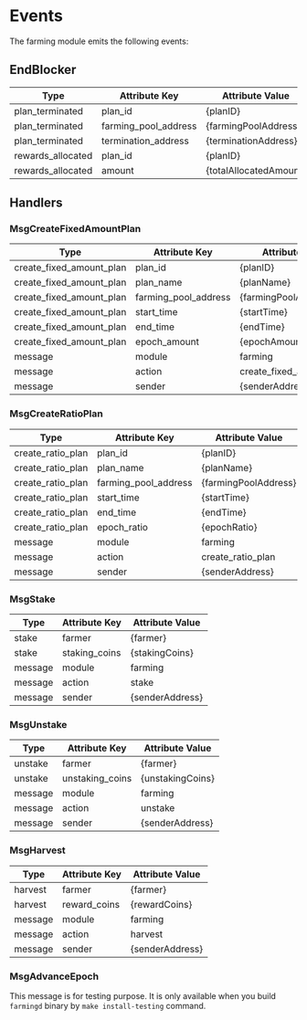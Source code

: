 <!-- order: 7 -->

# Events

The farming module emits the following events:

## EndBlocker

| Type              | Attribute Key        | Attribute Value          |
| ----------------- | -------------------- | ------------------------ |
| plan_terminated   | plan_id              | {planID}                 |
| plan_terminated   | farming_pool_address | {farmingPoolAddress}     |
| plan_terminated   | termination_address  | {terminationAddress}     |
| rewards_allocated | plan_id              | {planID}                 |
| rewards_allocated | amount               | {totalAllocatedAmount}   |

## Handlers

### MsgCreateFixedAmountPlan

| Type                      | Attribute Key         | Attribute Value          |
| ------------------------- | --------------------- | ------------------------ |
| create_fixed_amount_plan  | plan_id               | {planID}                 |
| create_fixed_amount_plan  | plan_name             | {planName}               |
| create_fixed_amount_plan  | farming_pool_address  | {farmingPoolAddress}     |
| create_fixed_amount_plan  | start_time            | {startTime}              |
| create_fixed_amount_plan  | end_time              | {endTime}                |
| create_fixed_amount_plan  | epoch_amount          | {epochAmount}            |
| message                   | module                | farming                  |
| message                   | action                | create_fixed_amount_plan |
| message                   | sender                | {senderAddress}          |

### MsgCreateRatioPlan

| Type                      | Attribute Key    | Attribute Value |
| ------------------------- | -------------------- | -------------------- |
| create_ratio_plan         | plan_id              | {planID}             |
| create_ratio_plan         | plan_name            | {planName}           |
| create_ratio_plan         | farming_pool_address | {farmingPoolAddress} |
| create_ratio_plan         | start_time           | {startTime}          |
| create_ratio_plan         | end_time             | {endTime}            |
| create_ratio_plan         | epoch_ratio          | {epochRatio}         |
| message                   | module               | farming              |
| message                   | action               | create_ratio_plan    |
| message                   | sender               | {senderAddress}      |

### MsgStake

| Type    | Attribute Key | Attribute Value |
| ------- | ------------- | --------------- |
| stake   | farmer        | {farmer}        |
| stake   | staking_coins | {stakingCoins}  | 
| message | module        | farming         |
| message | action        | stake           |
| message | sender        | {senderAddress} |

### MsgUnstake

| Type    | Attribute Key   | Attribute Value  |
| ------- | --------------- | ---------------- |
| unstake | farmer          | {farmer}         |
| unstake | unstaking_coins | {unstakingCoins} | 
| message | module          | farming          |
| message | action          | unstake          |
| message | sender          | {senderAddress}  |

### MsgHarvest

| Type    | Attribute Key | Attribute Value |
| ------- | ------------- | --------------- |
| harvest | farmer        | {farmer}        |
| harvest | reward_coins  | {rewardCoins}   |
| message | module        | farming         |
| message | action        | harvest         |
| message | sender        | {senderAddress} |

### MsgAdvanceEpoch

This message is for testing purpose. It is only available when you build `farmingd` binary by `make install-testing` command.
